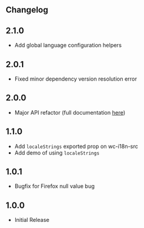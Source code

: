 Changelog
--------------------
## 2.1.0
- Add global language configuration helpers

## 2.0.1
- Fixed minor dependency version resolution error

## 2.0.0
- Major API refactor (full documentation [here](https://github.com/jshcrowthe/wc-i18n/pull/6))

## 1.1.0
- Add `localeStrings` exported prop on wc-i18n-src
- Add demo of using `localeStrings`

## 1.0.1
- Bugfix for Firefox null value bug

## 1.0.0
- Initial Release